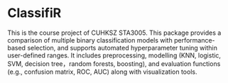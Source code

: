 # ClassifiR
This is the course project of CUHKSZ STA3005. This package provides a comparison of multiple binary classification models with performance-based selection, and supports automated hyperparameter tuning within user-defined ranges.
It includes preprocessing, modelling (KNN, logistic, SVM, decision tree，random forests, boosting), and evaluation functions (e.g., confusion matrix, ROC, AUC) along with visualization tools.
